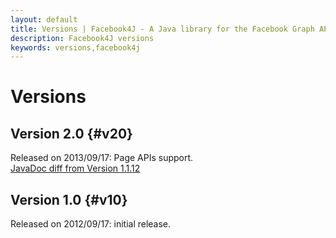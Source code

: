 ```yaml
---
layout: default
title: Versions | Facebook4J - A Java library for the Facebook Graph API
description: Facebook4J versions
keywords: versions,facebook4j
---
```

# Versions

## Version 2.0 {#v20}
Released on 2013/09/17: Page APIs support.  
[JavaDoc diff from Version 1.1.12](/oldjavadocs/1.1.12-2.0.0/changes.html)

## Version 1.0 {#v10}
Released on 2012/09/17: initial release.
